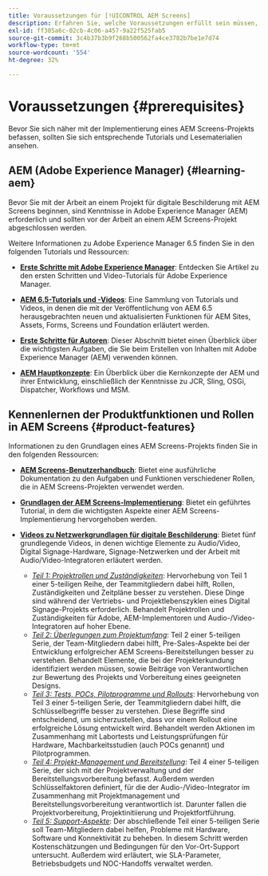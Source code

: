 ```yaml
---
title: Voraussetzungen für [!UICONTROL AEM Screens]
description: Erfahren Sie, welche Voraussetzungen erfüllt sein müssen, bevor Sie ein AEM Screens-Projekt starten.
exl-id: ff305a6c-02cb-4c06-a457-9a22f525fab5
source-git-commit: 3c4b37b3b9f268b500562fa4ce3782b7be1e7d74
workflow-type: tm+mt
source-wordcount: '554'
ht-degree: 32%

---
```


# Voraussetzungen {#prerequisites}

Bevor Sie sich näher mit der Implementierung eines AEM Screens-Projekts befassen, sollten Sie sich entsprechende Tutorials und Lesematerialien ansehen.

## AEM (Adobe Experience Manager) {#learning-aem}

Bevor Sie mit der Arbeit an einem Projekt für digitale Beschilderung mit AEM Screens beginnen, sind Kenntnisse in Adobe Experience Manager (AEM) erforderlich und sollten vor der Arbeit an einem AEM Screens-Projekt abgeschlossen werden.

Weitere Informationen zu Adobe Experience Manager 6.5 finden Sie in den folgenden Tutorials und Ressourcen:

* **[Erste Schritte mit Adobe Experience Manager](https://experienceleague.adobe.com/en/docs/experience-manager-cloud-service/content/overview/introduction)**: Entdecken Sie Artikel zu den ersten Schritten und Video-Tutorials für Adobe Experience Manager.

* **[AEM 6.5-Tutorials und -Videos](https://experienceleague.adobe.com/en/docs/experience-manager-tutorials)**: Eine Sammlung von Tutorials und Videos, in denen die mit der Veröffentlichung von AEM 6.5 herausgebrachten neuen und aktualisierten Funktionen für AEM Sites, Assets, Forms, Screens und Foundation erläutert werden.

* **[Erste Schritte für Autoren](https://experienceleague.adobe.com/en/docs/experience-manager-65/content/sites/authoring/essentials/first-steps)**: Dieser Abschnitt bietet einen Überblick über die wichtigsten Aufgaben, die Sie beim Erstellen von Inhalten mit Adobe Experience Manager (AEM) verwenden können.

* **[AEM Hauptkonzepte](https://experienceleague.adobe.com/en/docs/experience-manager-65/content/implementing/developing/introduction/the-basics)**: Ein Überblick über die Kernkonzepte der AEM und ihrer Entwicklung, einschließlich der Kenntnisse zu JCR, Sling, OSGi, Dispatcher, Workflows und MSM.

## Kennenlernen der Produktfunktionen und Rollen in AEM Screens {#product-features}

Informationen zu den Grundlagen eines AEM Screens-Projekts finden Sie in den folgenden Ressourcen:

* **[AEM Screens-Benutzerhandbuch](https://experienceleague.adobe.com/en/docs/experience-manager-screens/user-guide/aem-screens-introduction)**: Bietet eine ausführliche Dokumentation zu den Aufgaben und Funktionen verschiedener Rollen, die in AEM Screens-Projekten verwendet werden.

* **[Grundlagen der AEM Screens-Implementierung](https://experienceleague.adobe.com/?launch=AEM-7a#recommended/solutions/experience-manager)**: Bietet ein geführtes Tutorial, in dem die wichtigsten Aspekte einer AEM Screens-Implementierung hervorgehoben werden.

* **[Videos zu Netzwerkgrundlagen für digitale Beschilderung](https://experienceleague.adobe.com/en/docs/experience-manager-screens/user-guide/aem-screens-introduction)**: Bietet fünf grundlegende Videos, in denen wichtige Elemente zu Audio/Video, Digital Signage-Hardware, Signage-Netzwerken und der Arbeit mit Audio/Video-Integratoren erläutert werden.
   * *[Teil 1: Projektrollen und Zuständigkeiten](https://experienceleague.adobe.com/en/docs/experience-manager-screens/user-guide/digital-signage-network/project-roles-responsibilities)*: Hervorhebung von Teil 1 einer 5-teiligen Reihe, der Teammitgliedern dabei hilft, Rollen, Zuständigkeiten und Zeitpläne besser zu verstehen. Diese Dinge sind während der Vertriebs- und Projektlebenszyklen eines Digital Signage-Projekts erforderlich. Behandelt Projektrollen und Zuständigkeiten für Adobe, AEM-Implementoren und Audio-/Video-Integratoren auf hoher Ebene.
   * *[Teil 2: Überlegungen zum Projektumfang](https://experienceleague.adobe.com/en/docs/experience-manager-screens/user-guide/digital-signage-network/project-considerations)*: Teil 2 einer 5-teiligen Serie, der Team-Mitgliedern dabei hilft, Pre-Sales-Aspekte bei der Entwicklung erfolgreicher AEM Screens-Bereitstellungen besser zu verstehen. Behandelt Elemente, die bei der Projekterkundung identifiziert werden müssen, sowie Beiträge von Verantwortlichen zur Bewertung des Projekts und Vorbereitung eines geeigneten Designs.
   * *[Teil 3: Tests, POCs, Pilotprogramme und Rollouts](https://experienceleague.adobe.com/en/docs/experience-manager-screens/user-guide/digital-signage-network/testing-pocs-pilots-rollouts)*: Hervorhebung von Teil 3 einer 5-teiligen Serie, der Teammitgliedern dabei hilft, die Schlüsselbegriffe besser zu verstehen. Diese Begriffe sind entscheidend, um sicherzustellen, dass vor einem Rollout eine erfolgreiche Lösung entwickelt wird. Behandelt werden Aktionen im Zusammenhang mit Labortests und Leistungsprüfungen für Hardware, Machbarkeitsstudien (auch POCs genannt) und Pilotprogrammen.
   * *[Teil 4: Projekt-Management und Bereitstellung](https://experienceleague.adobe.com/en/docs/experience-manager-screens/user-guide/digital-signage-network/project-management-and-deployment)*: Teil 4 einer 5-teiligen Serie, der sich mit der Projektverwaltung und der Bereitstellungsvorbereitung befasst. Außerdem werden Schlüsselfaktoren definiert, für die der Audio-/Video-Integrator im Zusammenhang mit Projektmanagement und Bereitstellungsvorbereitung verantwortlich ist. Darunter fallen die Projektvorbereitung, Projektinitiierung und Projektfortführung.
   * *[Teil 5: Support-Aspekte](https://experienceleague.adobe.com/en/docs/experience-manager-screens/user-guide/digital-signage-network/support-considerations)*: Der abschließende Teil einer 5-teiligen Serie soll Team-Mitgliedern dabei helfen, Probleme mit Hardware, Software und Konnektivität zu beheben. In diesem Schritt werden Kostenschätzungen und Bedingungen für den Vor-Ort-Support untersucht. Außerdem wird erläutert, wie SLA-Parameter, Betriebsbudgets und NOC-Handoffs verwaltet werden.
